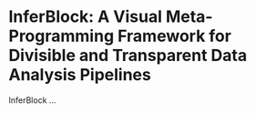 # InferBlock: A Visual Meta-Programming Framework for Divisible and Transparent Data Analysis Pipelines

InferBlock ...
